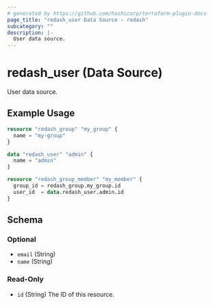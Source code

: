 ```yaml
---
# generated by https://github.com/hashicorp/terraform-plugin-docs
page_title: "redash_user Data Source - redash"
subcategory: ""
description: |-
  User data source.
---
```


# redash_user (Data Source)

User data source.

## Example Usage

```terraform
resource "redash_group" "my_group" {
  name = "my-group"
}

data "redash_user" "admin" {
  name = "admin"
}

resource "redash_group_member" "my_member" {
  group_id = redash_group.my_group.id
  user_id  = data.redash_user.admin.id
}
```

<!-- schema generated by tfplugindocs -->
## Schema

### Optional

- `email` (String)
- `name` (String)

### Read-Only

- `id` (String) The ID of this resource.



